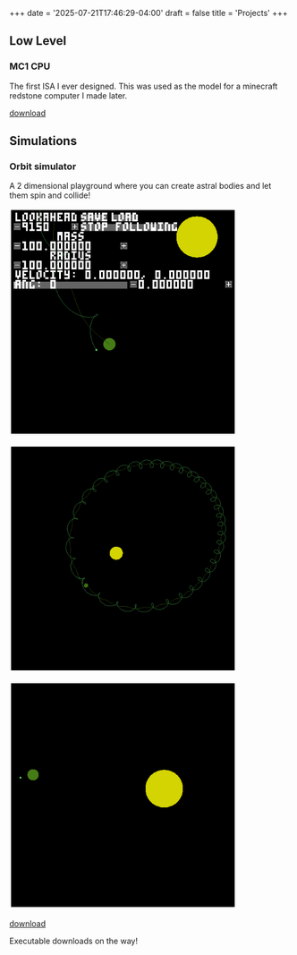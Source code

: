 +++
date = '2025-07-21T17:46:29-04:00'
draft = false
title = 'Projects'
+++

<style>

.flexbox img {
  margin: 0.2rem;
  max-width: 25.0rem;
}

</style>

## Low Level

### MC1 CPU

The first ISA I ever designed. This was used as the model for a minecraft redstone computer I made later.

[download](https://github.com/PegaFox/pegafox-mc1)

## Simulations

### Orbit simulator

A 2 dimensional playground where you can create astral bodies and let them spin and collide!

<div class="flexbox">

![preview image of a settings UI](./orbit_preview_pause_menu.png)

![preview image of a wide shot of planets and trajectory lines](./orbit_preview_wide_shot.png)

![preview image of a solar system diagram](./orbit_preview_no_prediction.png)

</div>

[download](https://github.com/PegaFox/solar-system-creator)

Executable downloads on the way!
